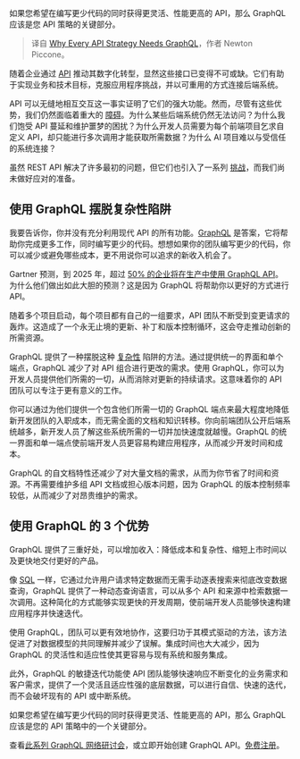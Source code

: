 
<!--
title: 为什么每个API策略都需要GraphQL？
cover: https://cdn.thenewstack.io/media/2024/06/f6955301-apistrategyneedsgraphql.jpg
-->

如果您希望在编写更少代码的同时获得更灵活、性能更高的 API，那么 GraphQL 应该是您 API 策略的关键部分。

> 译自 [Why Every API Strategy Needs GraphQL](https://thenewstack.io/why-every-api-strategy-needs-graphql/)，作者 Newton Piccone。

随着企业通过 [API](https://thenewstack.io/api-management/) 推动其数字化转型，显然这些接口已变得不可或缺。它们有助于实现业务和技术目标，克服应用程序挑战，并以可重用的方式连接后端系统。

API 可以无缝地相互交互这一事实证明了它们的强大功能。然而，尽管有这些优势，我们仍然面临着重大的 [障碍](https://thenewstack.io/graphql-growth-explodes-but-so-do-problems-federated-graphs-solve/)。为什么某些后端系统仍然无法访问？为什么我们饱受 API 蔓延和维护噩梦的困扰？为什么开发人员需要为每个前端项目乞求自定义 API，却只能进行多次调用才能获取所需数据？为什么 AI 项目难以与受信任的系统连接？

虽然 REST API 解决了许多最初的问题，但它们也引入了一系列 [挑战](https://thenewstack.io/6-api-trends-and-practices-to-know-for-2024/)，而我们尚未做好应对的准备。

## 使用 GraphQL 摆脱复杂性陷阱

我要告诉你，你并没有充分利用现代 API 的所有功能。[GraphQL](https://roadmap.sh/graphql) 是答案，它将帮助你完成更多工作，同时编写更少的代码。想想如果你的团队编写更少的代码，你可以减少或避免哪些成本，更不用说你可以追求的新收入机会了。

Gartner 预测，到 2025 年，超过 [50% 的企业将在生产中使用 GraphQL API](https://www.ibm.com/blog/seven-key-insights-on-graphql-trends/)。为什么他们做出如此大胆的预测？这是因为 GraphQL 将帮助你以更好的方式进行 API。

随着多个项目启动，每个项目都有自己的一组要求，API 团队不断受到变更请求的轰炸。这造成了一个永无止境的更新、补丁和版本控制循环，这会夺走推动创新的所需资源。

GraphQL 提供了一种摆脱这种 [复杂性](https://thenewstack.io/how-to-maintain-api-consistency-as-you-scale/) 陷阱的方法。通过提供统一的界面和单个端点，GraphQL 减少了对 API 组合进行更改的需求。使用 GraphQL，你可以为开发人员提供他们所需的一切，从而消除对更新的持续请求。这意味着你的 API 团队可以专注于更有意义的工作。

你可以通过为他们提供一个包含他们所需一切的 GraphQL 端点来最大程度地降低新开发团队的入职成本，而无需全面的文档和知识转移。你向前端团队公开后端系统越多，新开发人员了解这些系统所需的一切并加快速度就越慢。GraphQL 的统一界面和单一端点使前端开发人员更容易构建应用程序，从而减少开发时间和成本。

GraphQL 的自文档特性还减少了对大量文档的需求，从而为你节省了时间和资源。不再需要维护多组 API 文档或担心版本问题，因为 GraphQL 的版本控制频率较低，从而减少了对昂贵维护的需求。

## 使用 GraphQL 的 3 个优势

GraphQL 提供了三重好处，可以增加收入：降低成本和复杂性、缩短上市时间以及更快地交付更好的产品。

像 [SQL](https://thenewstack.io/how-to-write-sql-queries/) 一样，它通过允许用户请求特定数据而无需手动逐表搜索来彻底改变数据查询，GraphQL 提供了一种动态查询语言，可以从多个 API 和来源中检索数据一次调用。这种简化的方式能够实现更快的开发周期，使前端开发人员能够快速构建应用程序并快速迭代。

使用 GraphQL，团队可以更有效地协作，这要归功于其模式驱动的方法，该方法促进了对数据模型的共同理解并减少了误解。集成时间也大大减少，因为 GraphQL 的灵活性和适应性使其更容易与现有系统和服务集成。

此外，GraphQL 的敏捷迭代功能使 API 团队能够快速响应不断变化的业务需求和客户需求，提供了一个灵活且适应性强的底层数据，可以进行自信、快速的迭代，而不会破坏现有的 API 或中断系统。

如果您希望在编写更少代码的同时获得更灵活、性能更高的 API，那么 GraphQL 应该是您的 API 策略中的一个关键部分。

查看[此系列 GraphQL 网络研讨会](https://www.ibm.com/products/api-connect/webinars)，或立即开始创建 GraphQL API。[免费注册](https://www.ibm.com/products/api-connect/api-development)。
